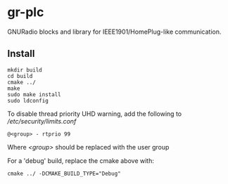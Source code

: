 # gr-plc
GNURadio blocks and library for IEEE1901/HomePlug-like communication.
## Install
    mkdir build  
    cd build  
    cmake ../  
    make  
    sudo make install  
    sudo ldconfig  
To disable thread priority UHD warning, add the following to */etc/security/limits.conf*  

    @<group> - rtprio 99  

Where *&lt;group>* should be replaced with the user group

For a 'debug' build, replace the cmake above with:

	cmake ../ -DCMAKE_BUILD_TYPE="Debug"
